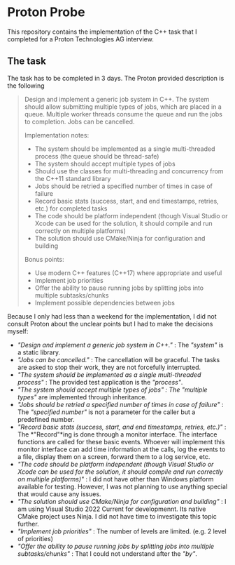 # Proton Probe

This repository contains the implementation of the C++ task that I completed for a Proton Technologies AG interview.

## The task

The task has to be completed in 3 days. The Proton provided description is the following

> Design and implement a generic job system in C++. The system should allow submitting multiple types of jobs, which are placed in a queue. Multiple worker threads consume the queue and run the jobs to completion. Jobs can be cancelled.
> 
> Implementation notes:
> 
>  * The system should be implemented as a single multi-threaded process (the queue should be thread-safe)
>  * The system should accept multiple types of jobs
>  * Should use the classes for multi-threading and concurrency from the C++11 standard library
>  * Jobs should be retried a specified number of times in case of failure
>  * Record basic stats (success, start, and end timestamps, retries, etc.) for completed tasks
>  * The code should be platform independent (though Visual Studio or Xcode can be used for the solution, it should compile and run correctly on multiple platforms)
>  * The solution should use CMake/Ninja for configuration and building
> 
> Bonus points:
> 
>  * Use modern C++ features (C++17) where appropriate and useful
>  * Implement job priorities
>  * Offer the ability to pause running jobs by splitting jobs into multiple subtasks/chunks
>  * Implement possible dependencies between jobs

Because I only had less than a weekend for the implementation, I did not consult Proton about the unclear points but I had to make the decisions myself:

 * *"Design and implement a generic job system in C++."* : The *"system"* is a static library.
 * *"Jobs can be cancelled."* : The cancellation will be graceful. The tasks are asked to stop their work, they are not forcefully interrupted.
 * *"The system should be implemented as a single multi-threaded process"* : The provided test application is the *"process"*.
 * *"The system should accept multiple types of jobs" : The "multiple types"* are implemented through inheritance.
 * *"Jobs should be retried a specified number of times in case of failure"* : The *"specified number"* is not a parameter for the caller but a predefined number.
 * *"Record basic stats (success, start, and end timestamps, retries, etc.)"* : The *"Record"*ing is done through a monitor interface. The interface functions are called for these basic events. Whoever will implement this monitor interface can add time information at the calls, log the events to a file, display them on a screen, forward them to a log service, etc.
 * *"The code should be platform independent (though Visual Studio or Xcode can be used for the solution, it should compile and run correctly on multiple platforms)"* : I did not have other than Windows platform available for testing. However, I was not planning to use anything special that would cause any issues.
 * *"The solution should use CMake/Ninja for configuration and building"* : I am using Visual Studio 2022 Current for developmennt. Its native CMake project uses Ninja. I did not have time to investigate this topic further.
 * *"Implement job priorities"* : The number of levels are limited. (e.g. 2 level of priorities)
 * *"Offer the ability to pause running jobs by splitting jobs into multiple subtasks/chunks"* : That I could not understand after the *"by"*.
